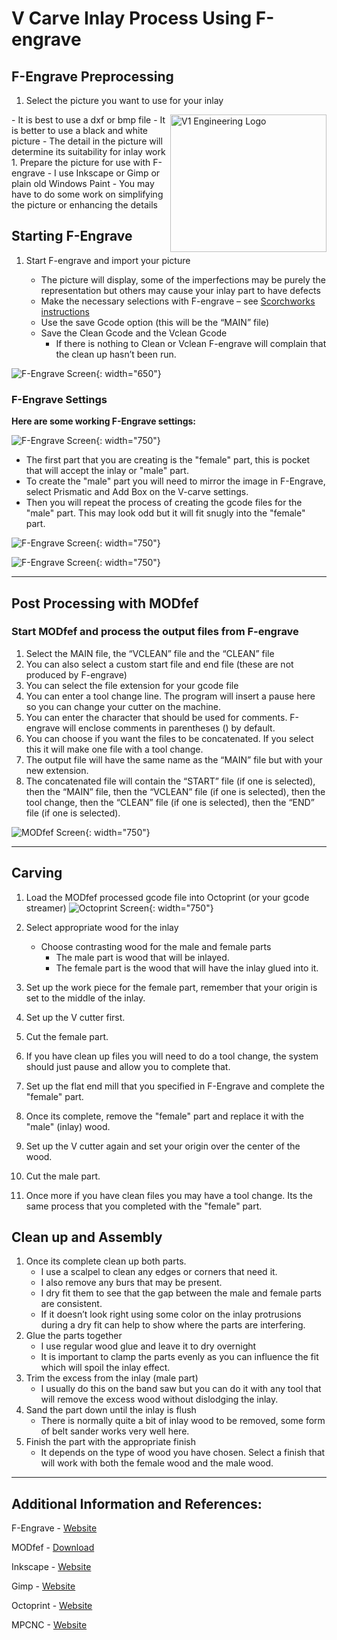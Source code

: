 
# V Carve Inlay Process Using F-engrave
 
## F-Engrave Preprocessing

1. Select the picture you want to use for your inlay
  <img src="simplelogo.png" alt="V1 Engineering Logo" width="250" height="220" align="right">
    - It is best to use a dxf or bmp file
    - It is better to use a black and white picture
    - The detail in the picture will determine its suitability for inlay work
1. Prepare the picture for use with F-engrave
    - I use Inkscape or Gimp or plain old Windows Paint
    - You may have to do some work on simplifying the picture or enhancing the details

## Starting F-Engrave

1. Start F-engrave and import your picture

    + The picture will display, some of the imperfections may be purely the representation but others may cause your inlay part to have defects
    + Make the necessary selections with F-engrave – see [Scorchworks instructions](http://www.scorchworks.com/Fengrave/fengrave.html#documentation "Scorchworks F-Engrave instructions")
    + Use the save Gcode option (this will be the “MAIN” file)
    + Save the Clean Gcode and the Vclean Gcode
       - If there is nothing to Clean or Vclean F-engrave will complain that the clean up hasn’t been run.

![F-Engrave Screen](../img/FengraveCapture1.jpg){: width="650"}

### F-Engrave Settings

**Here are some working F-Engrave settings:**

![F-Engrave Screen](../img/FengraveCapture2.jpg){: width="750"}

* The first part that you are creating is the "female" part, this is pocket that will accept the inlay or "male" part.
* To create the "male" part you will need to mirror the image in F-Engrave, select Prismatic and Add Box on the V-carve settings.
* Then you will repeat the process of creating the gcode files for the "male" part. This may look odd but it will fit snugly into the "female" part.

![F-Engrave Screen](../img/FengraveCapture4.jpg){: width="750"}

![F-Engrave Screen](../img/FengraveCapture5.jpg){: width="750"}

----

## Post Processing with MODfef

### Start MODfef and process the output files from F-engrave

1. Select the MAIN file, the “VCLEAN” file and the “CLEAN” file
1. You can also select a custom start file and end file (these are not produced by F-engrave)
1. You can select the file extension for your gcode file
1. You can enter a tool change line. The program will insert a pause here so you can change your cutter on the machine.
1. You can enter the character that should be used for comments. F-engrave will enclose comments in parentheses () by default.
1. You can choose if you want the files to be concatenated. If you select this it will make one file with a tool change.
1. The output file will have the same name as the “MAIN” file but with your new extension.
1. The concatenated file will contain the “START” file (if one is selected), then the “MAIN” file, then the “VCLEAN” file (if one is selected), then the tool change, then the “CLEAN” file (if one is selected), then the “END” file (if one is selected).

![MODfef Screen](../img/FengraveCapture3.jpg){: width="750"}

----

## Carving

1. Load the MODfef processed gcode file into Octoprint (or your gcode streamer)
![Octoprint Screen](../img/FengraveCapture6.jpg){: width="750"}

1. Select appropriate wood for the inlay
    - Choose contrasting wood for the male and female parts
        - The male part is wood that will be inlayed.
        - The female part is the wood that will have the inlay glued into it.
1. Set up the work piece for the female part, remember that your origin is set to the middle of the inlay.
1. Set up the V cutter first.
1. Cut the female part.
1. If you have clean up files you will need to do a tool change, the system should just pause and allow you to complete that.
1. Set up the flat end mill that you specified in F-Engrave and complete the "female" part.
1. Once its complete, remove the "female" part and replace it with the "male" (inlay) wood.
1. Set up the V cutter again and set your origin over the center of the wood.
1. Cut the male part.
1. Once more if you have clean files you may have a tool change. Its the same process that you completed with the "female" part.

## Clean up and Assembly

1. Once its complete clean up both parts.
    - I use a scalpel to clean any edges or corners that need it.
    - I also remove any burs that may be present.
    - I dry fit them to see that the gap between the male and female parts are consistent.
    - If it doesn’t look right using some color on the inlay protrusions during a dry fit can help to show where the parts are interfering.
1. Glue the parts together
    - I use regular wood glue and leave it to dry overnight
    - It is important to clamp the parts evenly as you can influence the fit which will spoil the inlay effect.
1. Trim the excess from the inlay (male part)
    - I usually do this on the band saw but you can do it with any tool that will remove the excess wood without dislodging the inlay.
1. Sand the part down until the inlay is flush
    - There is normally quite a bit of inlay wood to be removed, some form of belt sander works very well here.
1. Finish the part with the appropriate finish
    - It depends on the type of wood you have chosen. Select a finish that will work with both the female wood and the male wood.

----

## Additional Information and References:

F-Engrave - [Website](https://www.google.com "Scorchworks F-Engrave site")

MODfef - [Download](https://www.jobbos.com/MODfef/MODfef2.zip "Download the zip file with for MODfef")

Inkscape - [Website](https://www.inkscape.org/ "Inkscape site")

Gimp - [Website](https://www.gimp.org/ "Gimp site")

Octoprint - [Website](https://www.octoprint.org/ "Octoprint site")

MPCNC - [Website](https://www.v1engineering.com/ "V1 Engineering site")


